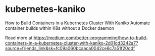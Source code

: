 # kubernetes-kaniko

How to Build Containers in a Kubernetes Cluster With Kaniko
Automate container builds within K8s without a Docker daemon

Read more at https://medium.com/better-programming/how-to-build-containers-in-a-kubernetes-cluster-with-kaniko-2d01cd3242a7?source=friends_link&sk=fc09a060bcaaca0042ce6c7a51f20ddf
